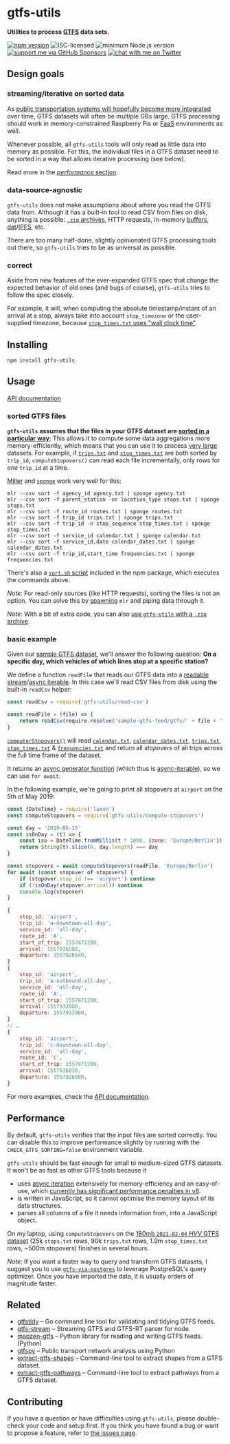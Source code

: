 # gtfs-utils

**Utilities to process [GTFS](https://gtfs.org/reference/static/) data sets.**

[![npm version](https://img.shields.io/npm/v/gtfs-utils.svg)](https://www.npmjs.com/package/gtfs-utils)
![ISC-licensed](https://img.shields.io/github/license/public-transport/gtfs-utils.svg)
![minimum Node.js version](https://img.shields.io/node/v/gtfs-utils.svg)
[![support me via GitHub Sponsors](https://img.shields.io/badge/support%20me-donate-fa7664.svg)](https://github.com/sponsors/derhuerst)
[![chat with me on Twitter](https://img.shields.io/badge/chat%20with%20me-on%20Twitter-1da1f2.svg)](https://twitter.com/derhuerst)


## Design goals

### streaming/iterative on sorted data

As [public transportation systems will hopefully become more integrated](https://github.com/public-transport/why-linked-open-transit-data#why-linked-open-transit-data) over time, GTFS datasets will often be multiple GBs large. GTFS processing should work in memory-constrained Raspberry Pis or [FaaS](https://en.wikipedia.org/wiki/Function_as_a_service) environments as well.

Whenever possible, all `gtfs-utils` tools will only read as little data into memory as possible. For this, the individual files in a GTFS dataset need to be sorted in a way that allows iterative processing (see below).

Read more in the [*performance* section](#performance).

### data-source-agnostic

`gtfs-utils` does not make assumptions about where you read the GTFS data from. Although it has a built-in tool to read CSV from files on disk, anything is possible: [`.zip` archives](docs/zip.md), HTTP requests, in-memory [buffers](https://nodejs.org/api/buffer.html), [dat](https://dat.foundation)/[IPFS](https://ipfs.io), etc.

There are too many half-done, slightly opinionated GTFS processing tools out there, so `gtfs-utils` tries to be as universal as possible.

### correct

Aside from new features of the ever-expanded GTFS spec that change the expected behavior of old ones (and bugs of course), `gtfs-utils` tries to follow the spec closely.

For example, it will, when computing the absolute timestamp/instant of an arrival at a stop, always take into account `stop_timezone` or the user-supplied timezone, because [`stop_times.txt` uses "wall clock time"](https://gist.github.com/derhuerst/574edc94981a21ef0ce90713f1cff7f6).


## Installing

```shell
npm install gtfs-utils
```


## Usage

[API documentation](docs/api.md)

### sorted GTFS files

**`gtfs-utils` assumes that the files in your GTFS dataset are [sorted in a particular way](#sorted-gtfs-files)**; This allows it to compute some data aggregations more memory-efficiently, which means that you can use it to process [very large](#performance) datasets. For example, if [`trips.txt`](https://gtfs.org/reference/static/#tripstxt) and [`stop_times.txt`](https://gtfs.org/reference/static/#stop_timestxt) are both sorted by `trip_id`, `computeStopovers()` can read each file incrementally, only rows for *one* `trip_id` at a time.

[Miller](https://miller.readthedocs.io/) and [`sponge`](https://linux.die.net/man/1/sponge) work very well for this:

```shell
mlr --csv sort -f agency_id agency.txt | sponge agency.txt
mlr --csv sort -f parent_station -nr location_type stops.txt | sponge stops.txt
mlr --csv sort -f route_id routes.txt | sponge routes.txt
mlr --csv sort -f trip_id trips.txt | sponge trips.txt
mlr --csv sort -f trip_id -n stop_sequence stop_times.txt | sponge stop_times.txt
mlr --csv sort -f service_id calendar.txt | sponge calendar.txt
mlr --csv sort -f service_id,date calendar_dates.txt | sponge calendar_dates.txt
mlr --csv sort -f trip_id,start_time frequencies.txt | sponge frequencies.txt
```

There's also a [`sort.sh` script](sort.sh) included in the npm package, which executes the commands above.

*Note:* For read-only sources (like HTTP requests), sorting the files is not an option. You can solve this by [spawning](https://nodejs.org/docs/latest-v12.x/api/child_process.html#child_process_child_process_spawn_command_args_options) `mlr` and piping data through it.

*Note:* With a bit of extra code, you can also [use `gtfs-utils` with a `.zip` archive](docs/zip.md).

### basic example

Given our [sample GTFS dataset](https://npmjs.com/package/sample-gtfs-feed), we'll answer the following question: **On a specific day, which vehicles of which lines stop at a specific station?**

We define a function `readFile` that reads our GTFS data into a [readable stream](https://nodejs.org/api/stream.html#stream_readable_streams)/[async iterable](https://developer.mozilla.org/en-US/docs/Web/JavaScript/Reference/Global_Objects/Symbol/asyncIterator). In this case we'll read CSV files from disk using the built-in `readCsv` helper:

```js
const readCsv = require('gtfs-utils/read-csv')

const readFile = (file) => {
	return readCsv(require.resolve('sample-gtfs-feed/gtfs/' + file + '.txt'))
}
```

[`computerStopovers()`](docs/api.md#computestopovers) will read [`calendar.txt`](https://gtfs.org/reference/static/#calendartxt), [`calendar_dates.txt`](https://gtfs.org/reference/static/#calendar_datestxt), [`trips.txt`](https://gtfs.org/reference/static/#tripstxt), [`stop_times.txt`](https://gtfs.org/reference/static/#stop_timestxt) & [`frequencies.txt`](https://gtfs.org/reference/static/#frequenciestxt) and return all *stopovers* of all trips across the full time frame of the dataset.

It returns an [async generator function](https://javascript.info/async-iterators-generators#async-generators) (which thus is [async-iterable](https://developer.mozilla.org/en-US/docs/Web/JavaScript/Reference/Global_Objects/Symbol/asyncIterator)), so we can use `for await`.

In the following example, we're going to print all stopovers at `airport` on the 5th of May 2019:

```js
const {DateTime} = require('luxon')
const computeStopovers = require('gtfs-utils/compute-stopovers')

const day = '2019-05-15'
const isOnDay = (t) => {
	const iso = DateTime.fromMillis(t * 1000, {zone: 'Europe/Berlin'}).toISO()
	return String(t).slice(0, day.length) === day
}

const stopovers = await computeStopovers(readFile, 'Europe/Berlin')
for await (const stopover of stopovers) {
	if (stopover.stop_id !== 'airport') continue
	if (!isOnDay(stopover.arrival)) continue
	console.log(stopover)
}
```

```js
{
	stop_id: 'airport',
	trip_id: 'a-downtown-all-day',
	service_id: 'all-day',
	route_id: 'A',
	start_of_trip: 1557871200,
	arrival: 1557926580,
	departure: 1557926640,
}
{
	stop_id: 'airport',
	trip_id: 'a-outbound-all-day',
	service_id: 'all-day',
	route_id: 'A',
	start_of_trip: 1557871200,
	arrival: 1557933900,
	departure: 1557933960,
}
// …
{
	stop_id: 'airport',
	trip_id: 'c-downtown-all-day',
	service_id: 'all-day',
	route_id: 'C',
	start_of_trip: 1557871200,
	arrival: 1557926820,
	departure: 1557926880,
}
```

For more examples, check the [API documentation](docs/api.md).


## Performance

By default, `gtfs-utils` verifies that the input files are sorted correctly. You can disable this to improve performance slightly by running with the `CHECK_GTFS_SORTING=false` environment variable.

`gtfs-utils` should be fast enough for small to medium-sized GTFS datasets. It won't be as fast as other GTFS tools because it

- uses [async iteration](https://developer.mozilla.org/en-US/docs/Web/JavaScript/Reference/Global_Objects/Symbol/asyncIterator) extensively for memory-efficiency and an easy-of-use, which [currently has significant performance penalties in v8](https://github.com/nodejs/node/issues/31979).
- is written in JavaScript, so it cannot optimise the memory layout of its data structures.
- parses all columns of a file it needs information from, into a JavaScript object.

On my laptop, using `computeStopovers` on the [180mb `2021-02-04` *HVV* GTFS dataset](https://suche.transparenz.hamburg.de/dataset/hvv-fahrplandaten-gtfs-februar-2021-bis-dezember-2021) (25k `stops.txt` rows, 90k `trips.txt` rows, 1.9m `stop_times.txt` rows, ~500m stopovers) finishes in several hours.

*Note:* If you want a faster way to query and transform GTFS datasets, I suggest you to use [`gtfs-via-postgres`](https://github.com/derhuerst/gtfs-via-postgres) to leverage PostgreSQL's query optimizer. Once you have imported the data, it is usually orders of magnitude faster.


## Related

- [gtfstidy](https://github.com/patrickbr/gtfstidy) – Go command line tool for validating and tidying GTFS feeds.
- [gtfs-stream](https://github.com/staeco/gtfs-stream) – Streaming GTFS and GTFS-RT parser for node
- [mapzen-gtfs](https://github.com/transitland/mapzen-gtfs) – Python library for reading and writing GTFS feeds. (Python)
- [gtfspy](https://github.com/CxAalto/gtfspy) – Public transport network analysis using Python
- [extract-gtfs-shapes](https://github.com/derhuerst/extract-gtfs-shapes) – Command-line tool to extract shapes from a GTFS dataset.
- [extract-gtfs-pathways](https://github.com/derhuerst/extract-gtfs-pathways) – Command-line tool to extract pathways from a GTFS dataset.

## Contributing

If you have a question or have difficulties using `gtfs-utils`, please double-check your code and setup first. If you think you have found a bug or want to propose a feature, refer to [the issues page](https://github.com/public-transport/gtfs-utils/issues).

